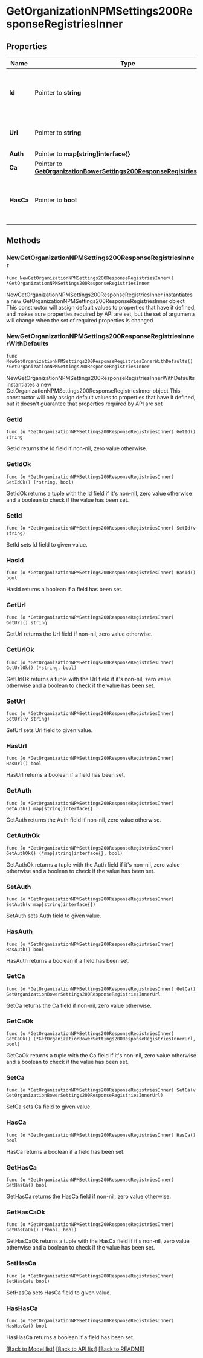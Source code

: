 # GetOrganizationNPMSettings200ResponseRegistriesInner

## Properties

Name | Type | Description | Notes
------------ | ------------- | ------------- | -------------
**Id** | Pointer to **string** | UUID of the NPM registry (For FOSSA internal usage) | [optional] 
**Url** | Pointer to **string** | Remote URL of the NPM registry | [optional] 
**Auth** | Pointer to **map[string]interface{}** |  | [optional] 
**Ca** | Pointer to [**GetOrganizationBowerSettings200ResponseRegistriesInnerUrl**](GetOrganizationBowerSettings200ResponseRegistriesInnerUrl.md) |  | [optional] 
**HasCa** | Pointer to **bool** | Used when an existing CA is obfuscated in the response | [optional] [readonly] 

## Methods

### NewGetOrganizationNPMSettings200ResponseRegistriesInner

`func NewGetOrganizationNPMSettings200ResponseRegistriesInner() *GetOrganizationNPMSettings200ResponseRegistriesInner`

NewGetOrganizationNPMSettings200ResponseRegistriesInner instantiates a new GetOrganizationNPMSettings200ResponseRegistriesInner object
This constructor will assign default values to properties that have it defined,
and makes sure properties required by API are set, but the set of arguments
will change when the set of required properties is changed

### NewGetOrganizationNPMSettings200ResponseRegistriesInnerWithDefaults

`func NewGetOrganizationNPMSettings200ResponseRegistriesInnerWithDefaults() *GetOrganizationNPMSettings200ResponseRegistriesInner`

NewGetOrganizationNPMSettings200ResponseRegistriesInnerWithDefaults instantiates a new GetOrganizationNPMSettings200ResponseRegistriesInner object
This constructor will only assign default values to properties that have it defined,
but it doesn't guarantee that properties required by API are set

### GetId

`func (o *GetOrganizationNPMSettings200ResponseRegistriesInner) GetId() string`

GetId returns the Id field if non-nil, zero value otherwise.

### GetIdOk

`func (o *GetOrganizationNPMSettings200ResponseRegistriesInner) GetIdOk() (*string, bool)`

GetIdOk returns a tuple with the Id field if it's non-nil, zero value otherwise
and a boolean to check if the value has been set.

### SetId

`func (o *GetOrganizationNPMSettings200ResponseRegistriesInner) SetId(v string)`

SetId sets Id field to given value.

### HasId

`func (o *GetOrganizationNPMSettings200ResponseRegistriesInner) HasId() bool`

HasId returns a boolean if a field has been set.

### GetUrl

`func (o *GetOrganizationNPMSettings200ResponseRegistriesInner) GetUrl() string`

GetUrl returns the Url field if non-nil, zero value otherwise.

### GetUrlOk

`func (o *GetOrganizationNPMSettings200ResponseRegistriesInner) GetUrlOk() (*string, bool)`

GetUrlOk returns a tuple with the Url field if it's non-nil, zero value otherwise
and a boolean to check if the value has been set.

### SetUrl

`func (o *GetOrganizationNPMSettings200ResponseRegistriesInner) SetUrl(v string)`

SetUrl sets Url field to given value.

### HasUrl

`func (o *GetOrganizationNPMSettings200ResponseRegistriesInner) HasUrl() bool`

HasUrl returns a boolean if a field has been set.

### GetAuth

`func (o *GetOrganizationNPMSettings200ResponseRegistriesInner) GetAuth() map[string]interface{}`

GetAuth returns the Auth field if non-nil, zero value otherwise.

### GetAuthOk

`func (o *GetOrganizationNPMSettings200ResponseRegistriesInner) GetAuthOk() (*map[string]interface{}, bool)`

GetAuthOk returns a tuple with the Auth field if it's non-nil, zero value otherwise
and a boolean to check if the value has been set.

### SetAuth

`func (o *GetOrganizationNPMSettings200ResponseRegistriesInner) SetAuth(v map[string]interface{})`

SetAuth sets Auth field to given value.

### HasAuth

`func (o *GetOrganizationNPMSettings200ResponseRegistriesInner) HasAuth() bool`

HasAuth returns a boolean if a field has been set.

### GetCa

`func (o *GetOrganizationNPMSettings200ResponseRegistriesInner) GetCa() GetOrganizationBowerSettings200ResponseRegistriesInnerUrl`

GetCa returns the Ca field if non-nil, zero value otherwise.

### GetCaOk

`func (o *GetOrganizationNPMSettings200ResponseRegistriesInner) GetCaOk() (*GetOrganizationBowerSettings200ResponseRegistriesInnerUrl, bool)`

GetCaOk returns a tuple with the Ca field if it's non-nil, zero value otherwise
and a boolean to check if the value has been set.

### SetCa

`func (o *GetOrganizationNPMSettings200ResponseRegistriesInner) SetCa(v GetOrganizationBowerSettings200ResponseRegistriesInnerUrl)`

SetCa sets Ca field to given value.

### HasCa

`func (o *GetOrganizationNPMSettings200ResponseRegistriesInner) HasCa() bool`

HasCa returns a boolean if a field has been set.

### GetHasCa

`func (o *GetOrganizationNPMSettings200ResponseRegistriesInner) GetHasCa() bool`

GetHasCa returns the HasCa field if non-nil, zero value otherwise.

### GetHasCaOk

`func (o *GetOrganizationNPMSettings200ResponseRegistriesInner) GetHasCaOk() (*bool, bool)`

GetHasCaOk returns a tuple with the HasCa field if it's non-nil, zero value otherwise
and a boolean to check if the value has been set.

### SetHasCa

`func (o *GetOrganizationNPMSettings200ResponseRegistriesInner) SetHasCa(v bool)`

SetHasCa sets HasCa field to given value.

### HasHasCa

`func (o *GetOrganizationNPMSettings200ResponseRegistriesInner) HasHasCa() bool`

HasHasCa returns a boolean if a field has been set.


[[Back to Model list]](../README.md#documentation-for-models) [[Back to API list]](../README.md#documentation-for-api-endpoints) [[Back to README]](../README.md)


